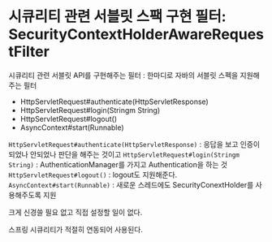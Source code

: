 # 시큐리티 관련 서블릿 스팩 구현 필터: SecurityContextHolderAwareRequestFilter

시큐리티 관련 서블릿 API를 구현해주는 필터 : 한마디로 자바의 서블릿 스펙을 지원해주는 필터

- HttpServletRequest#authenticate(HttpServletResponse)
- HttpServletRequest#login(Stringm String)
- HttpServletRequest#logout()
- AsyncContext#start(Runnable)


`HttpServletRequest#authenticate(HttpServletResponse)` : 응답을 보고 인증이 되었나 안되었나 판단을 해주는 것이고 
`HttpServletRequest#login(Stringm String)` : AuthenticationManager를 가지고 Authentication을 하는 것
`HttpServletRequest#logout()` : logout도 지원해준다.
`AsyncContext#start(Runnable)` : 새로운 스레드에도 SecurityConextHolder를 사용해주도록 지원

크게 신경쓸 필요 없고 직접 설정할 일이 없다.  

스프링 시큐리티가 적절히 연동되어 사용된다.  
